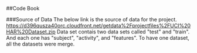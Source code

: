 ##Code Book

###Source of Data
The below link is the source of data for the project.
      https://d396qusza40orc.cloudfront.net/getdata%2Fprojectfiles%2FUCI%20HAR%20Dataset.zip
Data set contais two data sets called "test" and "train". And each one has "subject", "activity", and "features".
To have one dataset, all the datasets were merge.


